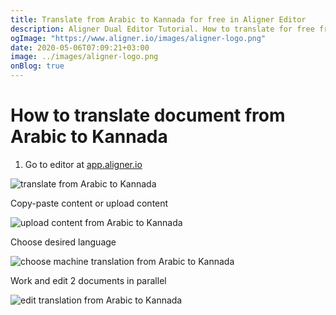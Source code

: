 ```yaml
---
title: Translate from Arabic to Kannada for free in Aligner Editor
description: Aligner Dual Editor Tutorial. How to translate for free from Arabic to Kannada. Aligner is multilingual document management platform. 
ogImage: "https://www.aligner.io/images/aligner-logo.png"
date: 2020-05-06T07:09:21+03:00
image: ../images/aligner-logo.png
onBlog: true
---
```


# How to translate document from Arabic to Kannada

1. Go to editor at [app.aligner.io](https://app.aligner.io "Aligner App web page")

![translate from Arabic to Kannada](../aligner-blank-editor.png "translate from Arabic to Kannada")

Copy-paste content or upload content

![upload content from Arabic to Kannada](../aligner-uploaded-document.png "upload content from Arabic to Kannada")

Choose desired language

![choose machine translation from Arabic to Kannada](../aligner-language-dropdown.png "choose machine translation from Arabic to Kannada")

Work and edit 2 documents in parallel

![edit translation from Arabic to Kannada](../aligner-double-sitded-editor.png "edit translation from Arabic to Kannada")

